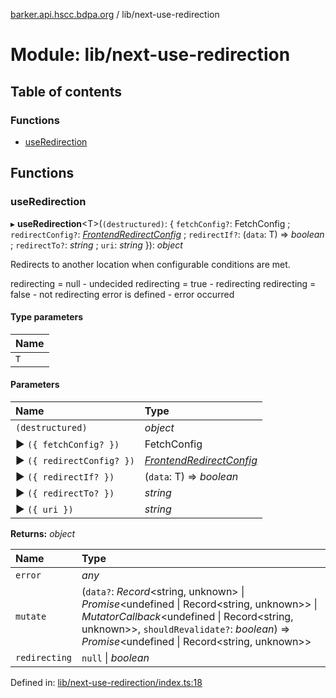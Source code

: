 [barker.api.hscc.bdpa.org][1] / lib/next-use-redirection

# Module: lib/next-use-redirection

## Table of contents

### Functions

- [useRedirection][2]

## Functions

### useRedirection

▸ **useRedirection**\<T>(`(destructured)`: { `fetchConfig?`: FetchConfig ;
`redirectConfig?`: [_FrontendRedirectConfig_][3] ; `redirectIf?`: (`data`: T) =>
_boolean_ ; `redirectTo?`: _string_ ; `uri`: _string_ }): _object_

Redirects to another location when configurable conditions are met.

redirecting = null - undecided redirecting = true - redirecting redirecting =
false - not redirecting error is defined - error occurred

#### Type parameters

| Name |
| :--- |
| `T`  |

#### Parameters

| Name                      | Type                          |
| :------------------------ | :---------------------------- |
| `(destructured)`          | _object_                      |
| ▶ `({ fetchConfig? })`    | FetchConfig                   |
| ▶ `({ redirectConfig? })` | [_FrontendRedirectConfig_][3] |
| ▶ `({ redirectIf? })`     | (`data`: T) => _boolean_      |
| ▶ `({ redirectTo? })`     | _string_                      |
| ▶ `({ uri })`             | _string_                      |

**Returns:** _object_

| Name          | Type                                                                                                                                                                                                                                  |
| :------------ | :------------------------------------------------------------------------------------------------------------------------------------------------------------------------------------------------------------------------------------ |
| `error`       | _any_                                                                                                                                                                                                                                 |
| `mutate`      | (`data?`: _Record_<string, unknown> \| _Promise_<undefined \| Record<string, unknown>> \| _MutatorCallback_<undefined \| Record<string, unknown>>, `shouldRevalidate?`: _boolean_) => _Promise_<undefined \| Record<string, unknown>> |
| `redirecting` | `null` \| _boolean_                                                                                                                                                                                                                   |

Defined in: [lib/next-use-redirection/index.ts:18][4]

[1]: ../README.md
[2]: lib_next_use_redirection.md#useredirection
[3]: lib_next_isomorphic_redirect_types.md#frontendredirectconfig
[4]:
  https://github.com/nhscc/barker.api.hscc.bdpa.org/blob/37281dd/lib/next-use-redirection/index.ts#L18
